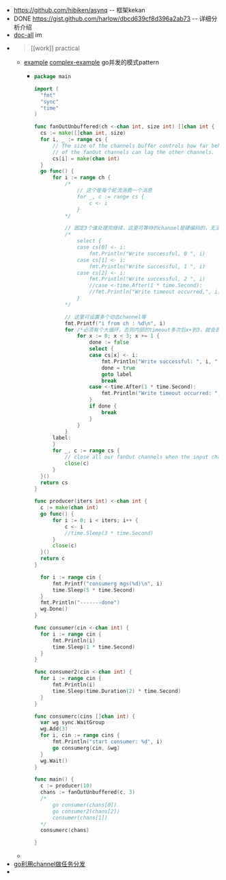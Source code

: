- https://github.com/hibiken/asynq  --  框架kekan <span class=alg-1stars> </span>
- DONE https://gist.github.com/harlow/dbcd639cf8d396a2ab73  -- 详细分析介绍
- [doc-all](https://blog.csdn.net/liyunlong41/article/details/108276550?csdn_share_tail=%7B%22type%22%3A%22blog%22%2C%22rType%22%3A%22article%22%2C%22rId%22%3A%22108276550%22%2C%22source%22%3A%22unlogin%22%7D) <span class=alg-3stars>im</span>
- > [[work]] practical
	- [example](https://medium.com/hdac/producer-consumer-pattern-implementation-with-golang-6ac412cf941c)   [complex-example](http://nesv.github.io/golang/2014/02/25/worker-queues-in-go.html) go并发的模式pattern
		- ```go
		  package main
		  
		  import (
		  	"fmt"
		  	"sync"
		  	"time"
		  )
		  
		  func fanOutUnbuffered(ch <-chan int, size int) []chan int {
		  	cs := make([]chan int, size)
		  	for i, _ := range cs {
		  		// The size of the channels buffer controls how far behind the recievers
		  		// of the fanOut channels can lag the other channels.
		  		cs[i] = make(chan int)
		  	}
		  	go func() {
		  		for i := range ch {
		  			/*
		  				// 这个是每个轮流消费一个消息
		  				for _, c := range cs {
		  					c <- i
		  				}
		  			*/
		  
		  			// 固定3个谁处理完继续，这里可等待的channel是硬编码的，无法动态
		  			/*
		  				select {
		  				case cs[0] <- i:
		  					fmt.Println("Write successful, 0 ", i)
		  				case cs[1] <- i:
		  					fmt.Println("Write successful, 1 ", i)
		  				case cs[2] <- i:
		  					fmt.Println("Write successful, 2 ", i)
		  					//case <-time.After(1 * time.Second):
		  					//fmt.Println("Write timeout occurred,", i)
		  				}
		  			*/
		  
		  			// 这里可设置多个动态channel等
		  			fmt.Printf("i from ch : %d\n", i)
		  			for /*必须有个大循环，否则内部的timeout多次后x+到3，就会丢掉一条消息*/ {
		  				for x := 0; x < 3; x += 1 {
		  					done := false
		  					select {
		  					case cs[x] <- i:
		  						fmt.Println("Write successful: ", i, " to ", x, " channel")
		  						done = true
		  						goto label
		  						break
		  					case <-time.After(1 * time.Second):
		  						fmt.Println("Write timeout occurred: ", x)
		  					}
		  					if done {
		  						break
		  					}
		  				}
		  			}
		  		label:
		  		}
		  		for _, c := range cs {
		  			// close all our fanOut channels when the input channel is exhausted.
		  			close(c)
		  		}
		  	}()
		  	return cs
		  }
		  
		  func producer(iters int) <-chan int {
		  	c := make(chan int)
		  	go func() {
		  		for i := 0; i < iters; i++ {
		  			c <- i
		  			//time.Sleep(3 * time.Second)
		  		}
		  		close(c)
		  	}()
		  	return c
		  }
		  
		  	for i := range cin {
		  		fmt.Printf("consumerg mgs(%d)\n", i)
		  		time.Sleep(5 * time.Second)
		  	}
		  	fmt.Println("-------done")
		  	wg.Done()
		  }
		  
		  func consumer(cin <-chan int) {
		  	for i := range cin {
		  		fmt.Println(i)
		  		time.Sleep(1 * time.Second)
		  	}
		  }
		  
		  func consumer2(cin <-chan int) {
		  	for i := range cin {
		  		fmt.Println(i)
		  		time.Sleep(time.Duration(2) * time.Second)
		  	}
		  }
		  
		  func consumerc(cins []chan int) {
		  	var wg sync.WaitGroup
		  	wg.Add(3)
		  	for i, cin := range cins {
		  		fmt.Println("start consumer: %d", i)
		  		go consumerg(cin, &wg)
		  	}
		  	wg.Wait()
		  }
		  
		  func main() {
		  	c := producer(10)
		  	chans := fanOutUnbuffered(c, 3)
		  	/*
		  		go consumer(chans[0])
		  		go consumer2(chans[2])
		  		consumer(chans[1])
		  	*/
		  	consumerc(chans)
		  
		  }
		  ```
	-
- [go利用channel做任务分发](https://blog.csdn.net/u014618114/article/details/113108144)
-